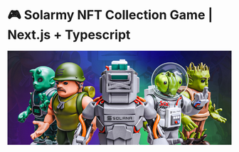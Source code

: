 # 🎮 Solarmy NFT Collection Game | Next.js + Typescript

<p align="center">
    <img src="./.github/preview.png" alt="Super potato" />
</p>
